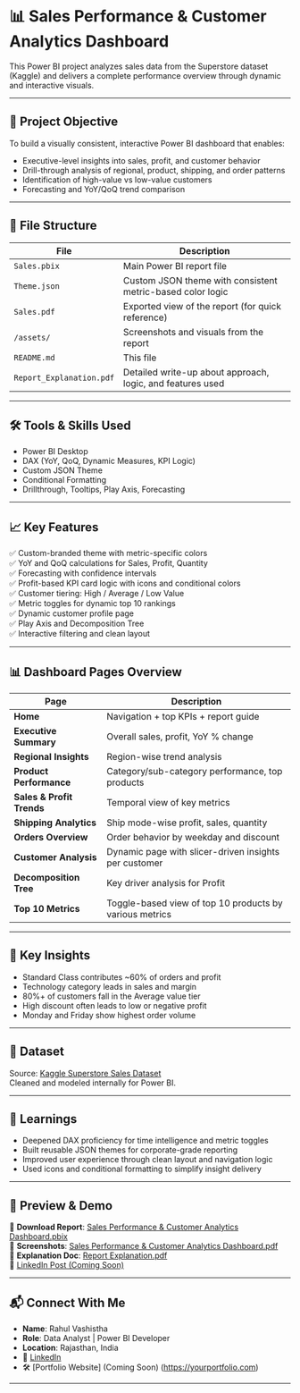 # 📊 Sales Performance & Customer Analytics Dashboard

This Power BI project analyzes sales data from the Superstore dataset (Kaggle) and delivers a complete performance overview through dynamic and interactive visuals.

---

## 🚀 Project Objective

To build a visually consistent, interactive Power BI dashboard that enables:
- Executive-level insights into sales, profit, and customer behavior
- Drill-through analysis of regional, product, shipping, and order patterns
- Identification of high-value vs low-value customers
- Forecasting and YoY/QoQ trend comparison

---

## 📁 File Structure

| File | Description |
|------|-------------|
| `Sales.pbix` | Main Power BI report file |
| `Theme.json` | Custom JSON theme with consistent metric-based color logic |
| `Sales.pdf` | Exported view of the report (for quick reference) |
| `/assets/` | Screenshots and visuals from the report |
| `README.md` | This file |
| `Report_Explanation.pdf` | Detailed write-up about approach, logic, and features used |

---

## 🛠️ Tools & Skills Used

- Power BI Desktop
- DAX (YoY, QoQ, Dynamic Measures, KPI Logic)
- Custom JSON Theme
- Conditional Formatting
- Drillthrough, Tooltips, Play Axis, Forecasting

---

## 📈 Key Features

✅ Custom-branded theme with metric-specific colors  
✅ YoY and QoQ calculations for Sales, Profit, Quantity  
✅ Forecasting with confidence intervals  
✅ Profit-based KPI card logic with icons and conditional colors  
✅ Customer tiering: High / Average / Low Value  
✅ Metric toggles for dynamic top 10 rankings  
✅ Dynamic customer profile page  
✅ Play Axis and Decomposition Tree  
✅ Interactive filtering and clean layout  

---

## 📊 Dashboard Pages Overview

| Page | Description |
|------|-------------|
| **Home** | Navigation + top KPIs + report guide |
| **Executive Summary** | Overall sales, profit, YoY % change |
| **Regional Insights** | Region-wise trend analysis |
| **Product Performance** | Category/sub-category performance, top products |
| **Sales & Profit Trends** | Temporal view of key metrics |
| **Shipping Analytics** | Ship mode-wise profit, sales, quantity |
| **Orders Overview** | Order behavior by weekday and discount |
| **Customer Analysis** | Dynamic page with slicer-driven insights per customer |
| **Decomposition Tree** | Key driver analysis for Profit |
| **Top 10 Metrics** | Toggle-based view of top 10 products by various metrics |

---

## 📌 Key Insights

- Standard Class contributes ~60% of orders and profit
- Technology category leads in sales and margin
- 80%+ of customers fall in the Average value tier
- High discount often leads to low or negative profit
- Monday and Friday show highest order volume

---

## 📂 Dataset

Source: [Kaggle Superstore Sales Dataset](https://www.kaggle.com/datasets/vivek468/superstore-dataset-final)  
Cleaned and modeled internally for Power BI.

---

## 🧠 Learnings

- Deepened DAX proficiency for time intelligence and metric toggles
- Built reusable JSON themes for corporate-grade reporting
- Improved user experience through clean layout and navigation logic
- Used icons and conditional formatting to simplify insight delivery

---

## 🔗 Preview & Demo

📁 **Download Report**: [Sales Performance & Customer Analytics Dashboard.pbix](./Sales%20Performance%20%26%20Customer%20Analytics%20Dashboard.pbix)  
📸 **Screenshots**: [Sales Performance & Customer Analytics Dashboard.pdf](./Sales%20Performance%20%26%20Customer%20Analytics%20Dashboard.pdf)  
📄 **Explanation Doc**: [Report Explanation.pdf](./Report%20Explanation.pdf)  
🔗 [LinkedIn Post (Coming Soon)](https://linkedin.com/in/your-profile)

---

## 📬 Connect With Me

- **Name**: Rahul Vashistha
- **Role**: Data Analyst | Power BI Developer  
- **Location**: Rajasthan, India  
- 💼 [LinkedIn](https://www.linkedin.com/in/rahul-vashistha-08nov/) 
- 🛠 [Portfolio Website] (Coming Soon) (https://yourportfolio.com)
---

